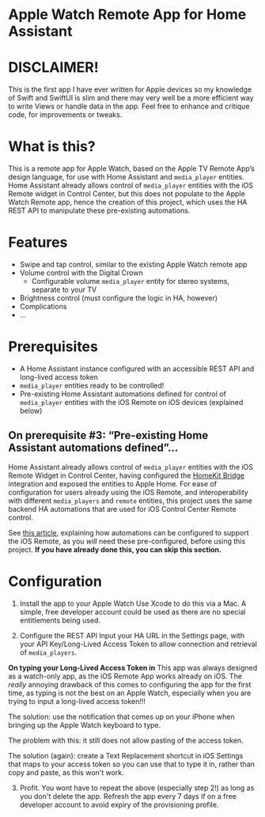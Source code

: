 # Apple Watch Remote App for Home Assistant

# DISCLAIMER!
This is the first app I have ever written for Apple devices so my knowledge of Swift and SwiftUI is slim and there may very well be a more efficient way to write Views or handle data in the app. Feel free to enhance and critique code, for improvements or tweaks.

# What is this?
This is a remote app for Apple Watch, based on the Apple TV Remote App’s design language, for use with Home Assistant and `media_player` entities. Home Assistant already allows control of `media_player` entities with the iOS Remote widget in Control Center, but this does not populate to the Apple Watch Remote app, hence the creation of this project, which uses the HA REST API to manipulate these pre-existing automations.

# Features
- Swipe and tap control, similar to the existing Apple Watch remote app
- Volume control with the Digital Crown
	- Configurable volume `media_player` entity for stereo systems, separate to your TV
- Brightness control (must configure the logic in HA, however)
- Complications
- ...

# Prerequisites
- A Home Assistant instance configured with an accessible REST API and long-lived access token
- `media_player` entities ready to be controlled!
- Pre-existing Home Assistant automations defined for control of `media_player` entities with the iOS Remote on iOS devices (explained below)

## On prerequisite #3: “Pre-existing Home Assistant automations defined”...
Home Assistant already allows control of `media_player` entities with the iOS Remote Widget in Control Center, having configured the [HomeKit Bridge](https://www.home-assistant.io/integrations/homekit/) integration and exposed the entities to Apple Home. For ease of configuration for users already using the iOS Remote, and interoperability with different `media_players` and `remote` entities, this project uses the same backend HA automations that are used for iOS Control Center Remote control.

See [this article](https://www.home-assistant.io/integrations/homekit/#ios-remote-widget), explaining how automations can be configured to support the iOS Remote, as you *will* need these pre-configured, before using this project. **If you have already done this, you can skip this section.**

# Configuration
1. Install the app to your Apple Watch
Use Xcode to do this via a Mac. A simple, free developer account could be used as there are no special entitlements being used.

2. Configure the REST API
Input your HA URL in the Settings page, with your API Key/Long-Lived Access Token to allow connection and retrieval of `media_players`.

**On typing your Long-Lived Access Token in**
This app was always designed as a watch-only app, as the iOS Remote App works already on iOS. The *really* annoying drawback of this comes to configuring the app for the first time, as typing is not the best on an Apple Watch, especially when you are trying to input a long-lived access token!!!

The solution: use the notification that comes up on your iPhone when bringing up the Apple Watch keyboard to type.

The problem with this: it still does not allow pasting of the access token.

The solution (again): create a Text Replacement shortcut in iOS Settings that maps to your access token so you can use that to type it in, rather than copy and paste, as this won't work.

3. Profit.
You wont have to repeat the above (especially step 2!) as long as you don't delete the app. Refresh the app every 7 days if on a free developer account to avoid expiry of the provisioning profile.